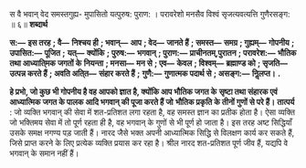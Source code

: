  

स वै भवान् वेद समस्तगुह्य- मुपासितो यत्पुरुष: पुराण: । परावरेशो मनसैव विश्वं सृजत्यवत्यत्ति गुणैरसङ्ग: ॥ ६॥ **शब्दार्थ** 

**स:—** **इस तरह** **; वै—** **निश्चय ही** **; भवान्—** **आप** **; वेद—** **जानते हैं** **; समस्त—** **समग्र** **; गुह्यम्—** **गोपनीय** **; उपासित:—** **पूजित** **;** **यत्—** **क्योंकि** **; पुरुष:—** **भगवान्** **; पुराण:—** **प्राचीनतम्,पुरातन** **; परावरेश:—** **भौतिक तथा आध्याति्मक जगतों के** **नियन्ता** **; मनसा—** **मन से** **; एव—** **केवल** **; विश्वम्—** **ब्रह्माण्ड को** **; सृजति—** **उत्पन्न करते हैं** **; अवति अति्त—** **संहार करते हैं** **;** **गुणै:—** **गुणात्मक पदार्थ से** **; असङ्ग:—** **निॢलप्त।** **.** 

**हे प्रभो, जो कुछ भी गोपनीय है वह आपको ज्ञात है, क्योंकि आप भौतिक जगत के** **सृष्टा तथा संहारक एवं आध्यात्मिक जगत के पालक आदि भगवान् की पूजा करते हैं जो** **भौतिक प्रकृति के तीनों गुणों से परे हैं।** **तात्पर्य** : जो व्यक्ति भगवान् की सेवा में शत-प्रतिशत लगा रहता है, वह समस्त ज्ञान का प्रतीक होता है। ऐसा व्यक्ति जो भक्तिमय सेवा में तो पूर्ण रहता ही है, वह भगवान् के गुणों से भी पूर्ण हो जाता है। इस तरह अष्ट सिद्धियाँ उसके समक्ष नगण्य पड़ जाती हैं। नारद जैसे भक्त अपनी आध्यात्मिक सिद्धि से विलक्षण कार्य कर सकते हैं, जिसे प्राप्त करने के लिए प्रत्येक व्यक्ति प्रयास कर रहा है। श्रील नारद शत-प्रतिशत पूर्ण जीव हैं, यद्यपि वे भगवान् के समान नहीं हैं। 